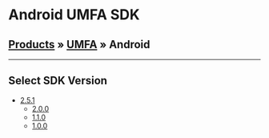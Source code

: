 # Android UMFA SDK

## [Products](/products/) &raquo; [UMFA](/products/umfa.md) &raquo; Android

---

## Select SDK Version

* [2.5.1](umfa/2.0.0/README.md ':class=latest')
    * [2.0.0](umfa/2.0.0)
    * [1.1.0](umfa/1.1.0)
    * [1.0.0](umfa/1.0.0)
